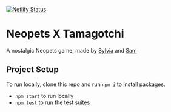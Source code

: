 [![Netlify Status](https://api.netlify.com/api/v1/badges/f210f167-80cb-4101-aada-488c03930052/deploy-status)](https://app.netlify.com/sites/neopets/deploys)

# Neopets X Tamagotchi

A nostalgic Neopets game, made by [Sylvia](https://github.com/seabasshoang) and [Sam](https://github.com/starsuit)

## Project Setup

To run locally, clone this repo and run `npm i` to install packages.
* `npm start` to run locally
* `npm test` to run the test suites
